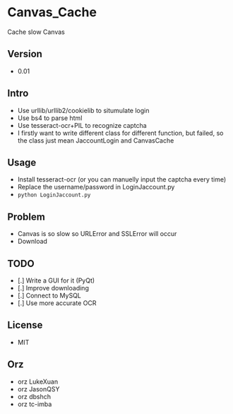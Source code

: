 # Canvas_Cache
Cache slow Canvas

## Version
* 0.01

## Intro
* Use urllib/urllib2/cookielib to situmulate login
* Use bs4 to parse html
* Use tesseract-ocr+PIL to recognize captcha
* I firstly want to write different class for different function, but failed, so the class just mean JaccountLogin and CanvasCache

## Usage
* Install tesseract-ocr (or you can manuelly input the captcha every time)
* Replace the username/password in LoginJaccount.py
* `python LoginJaccount.py`

## Problem
* Canvas is so slow so URLError and SSLError will occur
* Download 

## TODO
* [.] Write a GUI for it (PyQt)
* [.] Improve downloading
* [.] Connect to MySQL
* [.] Use more accurate OCR

## License
* MIT

## Orz
* orz LukeXuan
* orz JasonQSY
* orz dbshch
* orz tc-imba